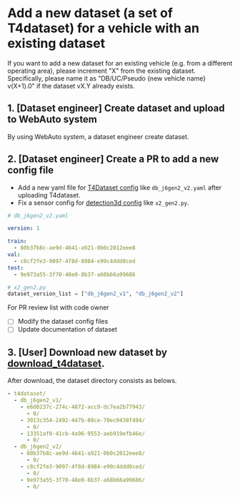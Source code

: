 # Add a new dataset (a set of T4dataset) for a vehicle with an existing dataset

If you want to add a new dataset for an existing vehicle (e.g. from a different operating area), please increment "X" from the existing dataset. Specifically, please name it as "DB/UC/Pseudo {new vehicle name} v(X+1).0" if the dataset vX.Y already exists.

## 1. [Dataset engineer] Create dataset and upload to WebAuto system

By using WebAuto system, a dataset engineer create dataset.

## 2. [Dataset engineer] Create a PR to add a new config file

- Add a new yaml file for [T4Dataset config](/autoware_ml/configs/t4dataset) like `db_j6gen2_v2.yaml` after uploading T4dataset.
- Fix a sensor config for [detection3d config](/autoware_ml/configs/detection3d/dataset/t4dataset) like `x2_gen2.py`.

```yaml
# db_j6gen2_v2.yaml

version: 1

train:
  - 80b37b8c-ae9d-4641-a921-0b0c2012eee8
val:
  - c8cf2fe3-9097-4f8d-8984-e99c4ddd0ced
test:
  - 9e973a55-3f70-48e0-8b37-a68b66a99686
```

```py
# x2_gen2.py
dataset_version_list = ["db_j6gen2_v1", "db_j6gen2_v2"]
```

For PR review list with code owner

- [ ] Modify the dataset config files
- [ ] Update documentation of dataset

## 3. [User] Download new dataset by [download_t4dataset](/pipelines/webauto/download_t4dataset/).

After download, the dataset directory consists as belows.

```yaml
- t4dataset/
  - db_j6gen2_v1/
    - e6d0237c-274c-4872-acc9-dc7ea2b77943/
      - 0/
    - 3013c354-2492-447b-88ce-70ec0438f494/
      - 0/
    - 13351af0-41cb-4a96-9553-aeb919efb46e/
      - 0/
  - db_j6gen2_v2/
    - 80b37b8c-ae9d-4641-a921-0b0c2012eee8/
      - 0/
    - c8cf2fe3-9097-4f8d-8984-e99c4ddd0ced/
      - 0/
    - 9e973a55-3f70-48e0-8b37-a68b66a99686/
      - 0/
```
